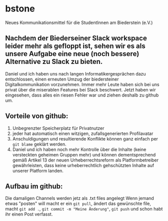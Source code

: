 # bstone
Neues Kommunikationsmittel für die StudentInnen am Biederstein (e.V.)

## Nachdem der Biederseiner Slack workspace leider mehr als gefloppt ist, sehen wir es als unsere Aufgabe eine neue (noch bessere) Alternative zu Slack zu bieten.

Daniel und ich haben uns nach langen Informatikergesprächen dazu entschlossen, einen erneuten Umzug der biedersteiner Digitalkommunikation vorzunehmen.
Immer mehr Leute haben sich bei uns privat über die miserablen Features bei Slack beschwert.
Jetzt haben wir eingesehen, dass alles ein riesen Fehler war und ziehen deshalb zu github um.

## Vorteile von github:
1. Unbegrenzter Speicherplatz für Privatnutzer
2. jeder hat automatisch einen witzigen, zufallsgenerierten Profilavatar
3. Anschuldigungen und resultierende Konflikte können ganz einfach per ``git blame`` geklärt werden.
4. Daniel und ich haben noch mehr Kontrolle über die Inhalte (keine versteckten geheimen Gruppen mehr) und können dementsprechend gemäß Artikel 13 der neuen Urheberrechtsreform als Platformbetreiber gewährleisten, dass keine urheberrechtlich gehschützten Inhalte auf unserer Platform landen.

## Aufbau im github:
Die damaligen Channels werden jetz als .txt files angelegt
Wenn jemand etwas "posten" will macht er ein ``git pull``, ändert das gewünschte file, macht ``git add .``, ``git commit -m "Meine Änderung"``, ``git push`` und schon habt ihr einen Post verfasst.
